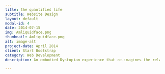 ```yaml
---
title: the quantified life
subtitle: Website Design
layout: default
modal-id: 4
date: 2014-07-15
img: Amliquidface.png
thumbnail: Amliquidface.png
alt: image-alt
project-date: April 2014
client: Start Bootstrap
category: Web Development
description: An embodied Dystopian experience that re-imagines the relationship between ourselves and our work, between the Quantified Self and the Quantified Other, and between quantification and qualification.

---
```

